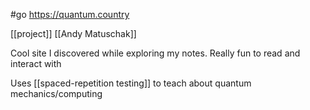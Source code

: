 #go https://quantum.country

[[project]] [[Andy Matuschak]]

Cool site I discovered while exploring my notes. Really fun to read and interact with

Uses [[spaced-repetition testing]] to teach about quantum mechanics/computing